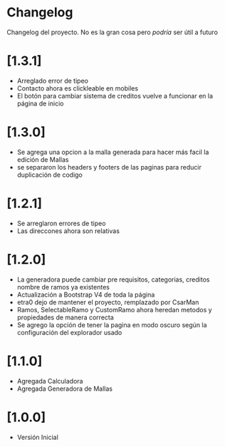 # Changelog
Changelog del proyecto. No es la gran cosa pero *podría* ser útil a futuro


# [1.3.1]

- Arreglado error de tipeo
- Contacto ahora es clickleable en mobiles
- El botón para cambiar sistema de creditos vuelve a funcionar en la página de inicio
# [1.3.0]

- Se agrega una opcion a la malla generada para hacer más facil 
la edición de Mallas
- se separaron los headers y footers de las paginas para reducir duplicación de codigo

# [1.2.1]

- Se arreglaron errores de tipeo
- Las direccones ahora son relativas

# [1.2.0]

- La generadora puede cambiar pre requisitos, categorias,
 creditos nombre de ramos ya existentes
- Actualización a Bootstrap V4 de toda la página
- etra0 dejo de mantener el proyecto, remplazado por CsarMan
- Ramos, SelectableRamo y CustomRamo ahora heredan metodos 
y propiedades de manera correcta
- Se agrego la opción de tener la pagina en modo oscuro según la configuración del explorador usado


# [1.1.0]

- Agregada Calculadora
- Agregada Generadora de Mallas

# [1.0.0]

- Versión Inicial
